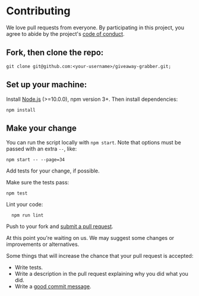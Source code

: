 # Contributing

We love pull requests from everyone. By participating in this project, you
agree to abide by the project's [code of conduct](./CODE_OF_CONDUCT.md).

## Fork, then clone the repo:

    git clone git@github.com:<your-username>/giveaway-grabber.git;

## Set up your machine:
    
Install [Node.js](https://nodejs.org/en/) (>=10.0.0), npm version 3+. Then install dependencies:
    
    npm install

## Make your change

You can run the script locally with `npm start`. Note that options 
must be passed with an extra `--`, like:

```
npm start -- --page=34
```

Add tests for your change, if possible.

Make sure the tests pass:

    npm test

Lint your code:

      npm run lint

Push to your fork and [submit a pull request][pr].

[pr]: https://github.com/jpchip/giveaway-grabber/compare

At this point you're waiting on us. We may suggest some changes or improvements or alternatives.

Some things that will increase the chance that your pull request is accepted:

* Write tests.
* Write a description in the pull request explaining why you did what you did.
* Write a [good commit message][commit].

[commit]: http://tbaggery.com/2008/04/19/a-note-about-git-commit-messages.html
